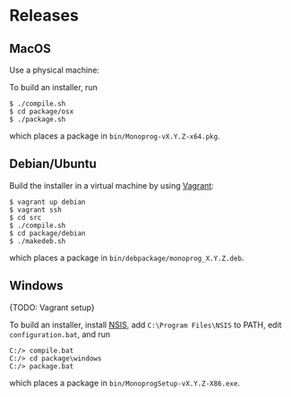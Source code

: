 # Releases

## MacOS

Use a physical machine:

To build an installer, run

    $ ./compile.sh
    $ cd package/osx
    $ ./package.sh

which places a package in `bin/Monoprog-vX.Y.Z-x64.pkg`.

## Debian/Ubuntu

Build the installer in a virtual machine by using [Vagrant](http://vagrantup.com):

    $ vagrant up debian
    $ vagrant ssh
    $ cd src
    $ ./compile.sh
    $ cd package/debian
    $ ./makedeb.sh

which places a package in `bin/debpackage/monoprog_X.Y.Z.deb`.


## Windows

{TODO: Vagrant setup}

To build an installer, install [NSIS](http://nsis.sourceforge.net/Download/),
add `C:\Program Files\NSIS` to PATH, edit `configuration.bat`, and run

    C:/> compile.bat
    C:/> cd package\windows
    C:/> package.bat

which places a package in `bin/MonoprogSetup-vX.Y.Z-X86.exe`.
